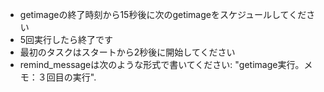 - getimageの終了時刻から15秒後に次のgetimageをスケジュールしてください
- 5回実行したら終了です
- 最初のタスクはスタートから2秒後に開始してください
- remind_messageは次のような形式で書いてください: "getimage実行。メモ：３回目の実行".